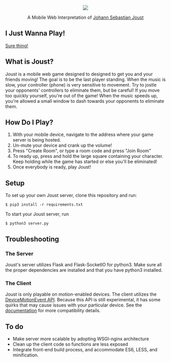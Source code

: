 <p align="center">
  <img src="http://i.imgur.com/lYj1q2X.png"/>
</p>
<p align="center">A Mobile Web Interpretation of <a href=http://jsjoust.com/>Johann Sebastian Joust</a></p>

## I Just Wanna Play!
[Sure thing!](http://joust.bladeismyna.me)

## What is Joust?
Joust is a mobile web game designed to designed to get you and your friends moving! The goal is
to be the last player standing. When the music is slow, your controller (phone) is very
sensitive to movement. Try to jostle your opponents' controllers to eliminate them, but be careful!
If you move too quickly yourself, you're out of the game! When the music speeds up, you're allowed
a small window to dash towards your opponents to eliminate them.

## How Do I Play?
1. With your mobile device, navigate to the address where your game server is being hosted.
2. Un-mute your device and crank up the volume!
3. Press "Create Room", or type a room code and press "Join Room"
4. To ready up, press and hold the large square containing your character. Keep holding while the game has started or else you'll be eliminated!
5. Once everybody is ready, play Joust!

## Setup
To set up your own Joust server, clone this repository and run:
```
$ pip3 install -r requirements.txt
```
To start your Joust server, run
```
$ python3 server.py
```

## Troubleshooting
### The Server
Joust's server utilizes Flask and Flask-SocketIO for python3. Make sure all the proper
dependencies are installed and that you have python3 installed.

### The Client
Joust is only playable on motion-enabled devices.
The client utilizes the [DeviceMotionEvent API](https://developer.mozilla.org/en-US/docs/Web/API/DeviceMotionEvent). Because
this API is still experimental, it has some quirks that may cause issues with your
particular device. See the [documentation](https://developer.mozilla.org/en-US/docs/Web/API/DeviceMotionEvent)
for more compatibility details.

## To do
- Make server more scalable by adopting WSGI-nginx architecture
- Clean up the client code so functions are less exposed
- Integrate front-end build process, and accommodate ES6, LESS, and minification.

